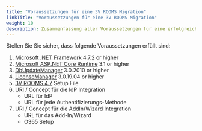 ```yaml
---
title: "Voraussetzungen für eine 3V ROOMS Migration"
linkTitle: "Voraussetzungen für eine 3V ROOMS Migration"
weight: 10
description: Zusammenfassung aller Voraussetzungen für eine erfolgreiches Update von 3V ROOMS.
---
```

Stellen Sie Sie sicher, dass folgende Voraussetzungen erfüllt sind:

1. [Microsoft .NET Framework](https://dotnet.microsoft.com/download/dotnet/current) 4.7.2 or higher
2. [Microsoft ASP.NET Core Runtime](https://dotnet.microsoft.com/download/dotnet-core/3.1) 3.1 or higher
3. [DbUpdateManager](https://3volutions.atlassian.net/servicedesk/customer/portal/1/article/508690433) 3.0.2010 or higher
4. [LicenseManager](https://3volutions.atlassian.net/servicedesk/customer/portal/1/article/508690433) 3.0.19.04 or higher
5. [3V ROOMS 4.7](https://3volutions.atlassian.net/servicedesk/customer/portal/1/article/417300536) Setup File
6. URI / Concept für die IdP Integration
    - URL für IdP
    - URL für jede Authentifizierungs-Methode
7. URI / Concept für die AddIn/Wizard Integration
    - URL für das Add-In/Wizard
    - O365 Setup
